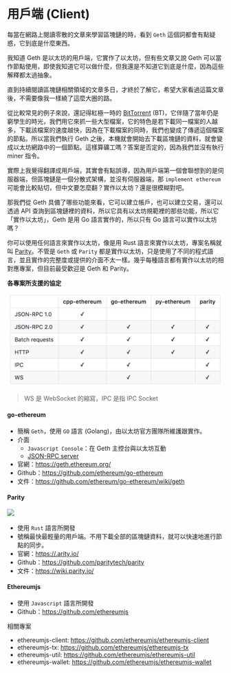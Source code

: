 # 用戶端 (Client)

每當在網路上閱讀零散的文章來學習區塊鏈的時，看到 `Geth` 這個詞都會有點疑惑，它到底是什麼東西。

我知道 Geth 是以太坊的用戶端，它實作了以太坊，但有些文章又說 Geth 可以當作節點使用，即使我知道它可以做什麼，但我還是不知道它到底是什麼，因為這些解釋都太過抽象。

直到持續閱讀區塊鏈相關領域的文章多日，才終於了解它，希望大家看過這篇文章後，不需要像我一樣繞了這麼大圈的路。

從比較常見的例子來說，還記得紅極一時的 [BitTorrent](https://zh.wikipedia.org/wiki/BitTorrent_(%E5%8D%8F%E8%AE%AE)) (BT)，它伴隨了當年仍是窮學生的時光，我們用它來抓一些大型檔案，它的特色是若下載同一檔案的人越多，下載該檔案的速度越快，因為在下載檔案的同時，我們也變成了傳遞這個檔案的節點。所以當我們執行 Geth 之後，本機就會開始去下載區塊鏈的資料，就會變成以太坊網路中的一個節點。這樣算礦工嗎？答案是否定的，因為我們並沒有執行 miner 指令。

實際上我覺得翻譯成用戶端，其實會有點誤導，因為用戶端第一個會聯想到的是伺服器端，但區塊鏈是一個分散式架構，並沒有伺服器端，那 `implement ethereum` 可能會比較貼切，但中文要怎麼翻？實作以太坊？還是很模糊對吧。

那我們從 Geth 具備了哪些功能來看，它可以建立帳戶，也可以建立交易，還可以透過 API 查詢到區塊鏈裡的資料，所以它具有以太坊規範裡的那些功能，所以它「實作以太坊」，Geth 是用 Go 語言實作的，所以只有 Go 語言可以實作以太坊嗎？

你可以使用任何語言來實作以太坊，像是用 Rust 語言來實作以太坊，專案名稱就叫 [Parity](https://github.com/paritytech/parity-ethereum)。不管是 `Geth` 或 `Parity` 都是實作以太坊，只是使用了不同的程式語言，並且實作的完整度或提供的介面不太一樣。幾乎每種語言都有實作以太坊的相對應專案，但目前最受歡迎是 Geth 和 Parity。

**各專案所支援的協定**

![](https://raw.githubusercontent.com/alincode/30-days-smart-contract/master/assets/08/support.png)

> WS 是 WebSocket 的縮寫，IPC 是指 IPC Socket

#### go-ethereum

* 簡稱 `Geth`，使用 `GO` 語言 (Golang)，由以太坊官方團隊所維護跟實作。
* 介面
  * `Javascript Console`：在 Geth 主控台與以太坊互動
  * [JSON-RPC server](https://github.com/ethereum/wiki/wiki/JSON-RPC)
* 官網：<https://geth.ethereum.org/>
* Github：<https://github.com/ethereum/go-ethereum>
* 文件：<https://github.com/ethereum/go-ethereum/wiki/geth>

#### Parity

![](https://wiki.parity.io/images/logo-parity.jpg)

* 使用 `Rust` 語言所開發
* 號稱最快最輕量的用戶端。不用下載全部的區塊鏈資料，就可以快速地進行節點的同步。
* 官網：<https://.arity.io/>
* Github：<https://github.com/paritytech/parity>
* 文件：<https://wiki.parity.io/>

#### Ethereumjs

* 使用 `Javascript` 語言所開發
* Github：<https://github.com/ethereumjs>

相關專案

* ethereumjs-client: <https://github.com/ethereumjs/ethereumjs-client>
* ethereumjs-tx: <https://github.com/ethereumjs/ethereumjs-tx>
* ethereumjs-util: <https://github.com/ethereumjs/ethereumjs-util>
* ethereumjs-wallet: <https://github.com/ethereumjs/ethereumjs-wallet>

<!-- 

**常見功能**

* 帳戶管理
  * 建立帳戶
  * 管理帳戶
  * key 匯入
* 交易
  * 進行轉帳
  * 查詢餘額
* 區塊
  * 挖礦
  * 作為一個節點，同步區塊資料。
  * 將交易寫入至區塊鏈中
  * 查詢區塊內容
  * 驗證區塊
* 智能合約
  * 編譯智能合約
  * 執行智能合約
  * 部署智能合約
* 做為 `HTTP-RPC` 伺服器




```sh
curl -X POST --data '{"jsonrpc":"2.0","method":"net_version","params":[],"id":67}'
```

回應的結果

```json
{
  "id":67,
  "jsonrpc": "2.0",
  "result": "3"
}
```

`result` 值是 3，這裡指的 3 是指網路編號，網路編號 3 是 `Ropsten` 測試網。


-->